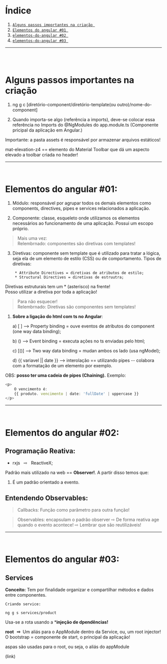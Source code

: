 # Índice
1. [`Alguns passos importantes na criação `](#alguns-passos-importantes-na-criação)
2. [`Elementos do angular #01 `](#elementos-do-angular-01)
3. [`elementos-do-angular #02 `](#elementos-do-angular-02)
4. [`elementos-do-angular #03 `](#elementos-do-angular-03)
***
<br><br>

# Alguns passos importantes na criação 

1) ng g c [diretório-component/diretório-template(ou outro)/nome-do-component]  

2) Quando importa-se algo (referência a imports), deve-se colocar essa referência no Imports do @NgModules do app.module.ts (Componente
pricipal da aplicação em Angular.)  

Importante: a pasta assets é responsável por armazenar arquivos estáticos!  

mat-elevation-z4 == elemento do Material Toolbar que dá um aspecto elevado a toolbar criada no header!  

***
<br>

# Elementos do angular #01:  
  
1. Módulo: responsável por agrupar todos os demais elementos como components, directives, pipes
e services relacionados a aplicação.  

2. Componente: classe, esqueleto onde utilizamos os elementos necessários ao funcionamento de uma
aplicação. Possui um escopo próprio.  

> Mais uma vez:  
Relembrnado: componentes são diretivas com templates!

3. Diretivas: componente sem template que é utilizado para tratar a lógica, seja ela de um elemento
de estilo (CSS) ou de comportamento. Tipos de diretivas:

        * Attribute Directives = diretivas de atributos de estilo;  
        * Structural Directives = diretivas de estruutra;  
Diretivas estruturais tem um * (asterisco) na frente!  
Posso utilizar a diretiva por toda a aplicação!  

> Para não esquecer!  
Relembrnado: Diretivas são componentes sem templates!  

1. **Sobre a ligação do html com ts no Angular**:  
  
    a) [ ] --> Property binding = ouve eventos de atributos do component (one way data binding);  

    b) () --> Event binding = executa ações no ts enviadas pelo html;  

    c) [()] --> Two way data binding = mudan ambos os lado (usa ngModel);  

    d) {{ variavel || date }} --> interolação == utilizando pipes -- colabora com a formatação de um elemento por exemplo.  

OBS: **posso ter uma cadeia de pipes (Chaining).** Exemplo:

```typescript
<p>
    O vencimento é:
    {{ produto. vencimento | date: 'fullDate' | uppercase }}
</p>
```

***
<br>

# Elementos do angular #02:  

## Programação Reativa:  

* rxjs &nbsp; ⇨ &nbsp;  ReactiveX;  
    
Padrão mais utilizado na web == **Observer!**. A partir disso temos que:  

1. É um padrão orientado a evento.  

## Entendendo Observables:  

> Callbacks: Função como parâmetro para outra função!  
  
> Observables: encapsulam o padrão observer ⇨ De forma reativa age quando o evento acontece! ⇨ Lembrar que são reutilizáveis!
***
<br>

# Elementos do angular #03: 

## Services

**Conceito:** Tem por finalidade organizar e compartilhar métodos e dados entre componentes.  

    Criando service:
```Ts  
ng g s services/product
```  

Usa-se a rota usando a ***injeção de dpendências!**  
  
**root &nbsp; ⇨&nbsp;** Um aliás para o AppModule dentro da Service, ou, um root injector! O bootstrap = componente de start, o principal da aplicação!  

aspas são usadas para o root, ou seja, o aliás do appModule
<!-- ***
&nbsp;   -->

(link)